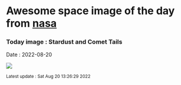 
# Awesome space image of the day from [nasa](https://api.nasa.gov/)

### Today image : Stardust and Comet Tails

Date : 2022-08-20


![](https://apod.nasa.gov/apod/image/2208/C2017K2_220818_1050.jpg)

<small>Latest update : Sat Aug 20 13:26:29 2022</small>


